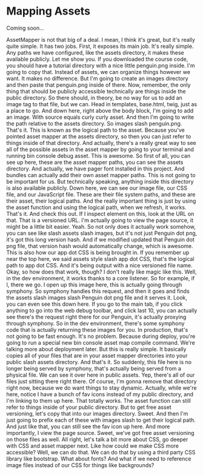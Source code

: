 # Mapping Assets

Coming soon...

AssetMapper is not that big of a deal. I mean, I think it's great, but it's really quite simple. It has two jobs. First, it exposes its main job. It's really simple. Any paths we have configured, like the assets directory, it makes these available publicly. Let me show you. If you downloaded the course code, you should have a tutorial directory with a nice little penguin.png inside. I'm going to copy that. Instead of assets, we can organize things however we want. It makes no difference. But I'm going to create an images directory and then paste that penguin.png inside of there. Now, remember, the only thing that should be publicly accessible technically are things inside the public directory. So there should, in theory, be no way for us to add an image tag to that file, but we can. Head in templates, base.html, twig, just as a place to go. And down here, right above the body block, I'm going to add an image. With source equals curly curly asset. And then I'm going to write the path relative to the assets directory. So images slash penguin.png. That's it. This is known as the logical path to the asset. Because you've pointed asset mapper at the assets directory, so then you can just refer to things inside of that directory. And actually, there's a really great way to see all of the possible assets in the asset mapper by going to your terminal and running bin console debug asset. This is awesome. So first of all, you can see up here, these are the asset mapper paths, you can see the assets directory. And actually, we have pager font installed in this project. And bundles can actually add their own asset mapper paths. This is not going to be important for us. But technically speaking, anything inside this directory is also available publicly. Down here, we can see our image file, our CSS file, and our JavaScript file. These are their file system paths, and these are their asset, their logical paths. And the really important thing is just by using the asset function and using the logical path, when we refresh, it works. That's it. And check this out. If I inspect element on this, look at the URL on that. That is a versioned URL.  I'm actually going to view the page source, it might be a little bit easier. Yeah. So not only does it actually work somehow, you can see like slash assets slash images, but it's not just Penguin dot png, it's got this long version hash. And if we modified updated that Penguin dot png file, that version hash would automatically change, which is awesome. This is also how our app dot CSS is being brought in. If you remember up near the top here, we said assets style slash app dot CSS, that's the logical path to app dot CSS. And it's being output with a nice versioned file name. Okay, so how does that work, though? I don't really like magic like this. Well, in the dev environment, it works thanks to a core listener. So for example, if I, there we go. I open up this image here, this is actually going through symphony. So symphony handles this request, and then it goes and finds the assets slash images slash Penguin dot png file and it serves it. Look, you can even see this down here. If you go to the main tab, if you click anything to go into the web debug toolbar, and click last 10, you can actually see there's the request right there for our Penguin, it's actually proxying through symphony. So in the dev environment, there's some symphony code that is actually returning these images for you. In production, that's not going to be fast enough. It's no problem. Because during deploy, you're going to run a special new bin console asset map compile command. We're talking more about deployment later. But this is really simple. It basically copies all of your files that are in your asset mapper directories into your public slash assets directory. And that's it. So suddenly, this file here is no longer being served by symphony, that's actually being served from a physical file. We can see it over here in public assets. Yep, there's all of our files just sitting there right there. Of course, I'm gonna remove that directory right now, because we do want things to stay dynamic. Actually, while we're here, notice I have a bunch of fav icons instead of my public directory, and I'm linking to them up here. That totally works.  The asset function can still refer to things inside of your public directory. But to get free asset versioning, let's copy that into our images directory. Sweet. And then I'm just going to prefix each of these with images slash to get their logical path. And just like that, you can still see the fav icon up here. And more importantly, I view the page source. Sweet, we've got free asset versioning on those files as well. All right, let's talk a bit more about CSS, go deeper with CSS and asset mapper next. Like how could we make CSS more accessible? Well, we can do that. We can do that by using a third party CSS library like bootstrap. What about fonts? And what if we need to reference image files instead of our CSS for things like backgrounds?
